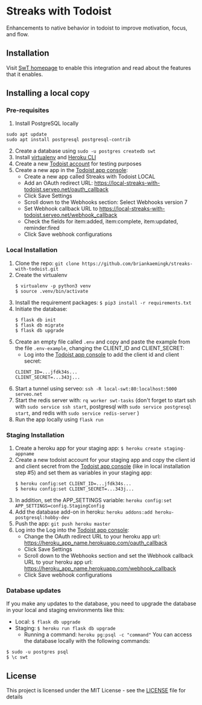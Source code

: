 # Streaks with Todoist 
Enhancements to native behavior in todoist to improve motivation, focus, and flow.

## Installation

Visit [SwT homepage](https://streaks-with-todoist.herokuapp.com) to enable this integration and read about the features that it enables.

## Installing a local copy

### Pre-requisites

1. Install PostgreSQL locally
```
sudo apt update
sudo apt install postgresql postgresql-contrib
```
2. Create a database using `sudo -u postgres createdb swt`
3. Install [virtualenv](https://virtualenv.pypa.io/en/latest/installation/) and [Heroku CLI](https://devcenter.heroku.com/articles/heroku-cli)
4. Create a new [Todoist account](http://todoist.com) for testing purposes 
5. Create a new app in the [Todoist app console](https://developer.todoist.com/appconsole.html):
    * Create a new app called Streaks with Todoist LOCAL
    * Add an OAuth redirect URL: https://local-streaks-with-todoist.serveo.net/oauth_callback
    * Click Save Settings
    * Scroll down to the Webhooks section: Select Webhooks version 7
    * Set Webhook callback URL to https://local-streaks-with-todoist.serveo.net/webhook_callback
    * Check the fields for item:added, item:complete, item:updated, reminder:fired
    * Click Save webhook configurations


### Local Installation

1. Clone the repo: `git clone https://github.com/briankaemingk/streaks-with-todoist.git`
2. Create the virtualenv
    ```
    $ virtualenv -p python3 venv  
    $ source .venv/bin/activate
    ```
3. Install the requirement packages:  `$ pip3 install -r requirements.txt`
4. Initiate the database:
    ```
    $ flask db init
    $ flask db migrate
    $ flask db upgrade 
    ```
5. Create an empty file called `.env` and copy and paste the example from the file `.env-example`, changing the CLIENT_ID and CLIENT_SECRET:
    * Log into the [Todoist app console](https://developer.todoist.com/appconsole.html) to add the client id and client secret:
    ```
    CLIENT_ID=...jfdk34s...
    CLIENT_SECRET=...343j...
    ```    
6. Start a tunnel using serveo: `ssh -R local-swt:80:localhost:5000 serveo.net` 
7. Start the redis server with: `rq worker swt-tasks` (don't forget to start ssh with `sudo service ssh start`, postgresql with `sudo service postgresql start`, and redis with `sudo service redis-server` )
7. Run the app locally using `flask run`

### Staging Installation

1. Create a heroku app for your staging app: `$ heroku create staging-appname`
2. Create a new todoist account for your staging app and copy the client id and client secret from the [Todoist app console](https://developer.todoist.com/appconsole.html) (like in local installation step #5) and set them as variables in your staging app:
    ```
    $ heroku config:set CLIENT_ID=...jfdk34s...
    $ heroku config:set CLIENT_SECRET=...343j...
    ```
3. In addition, set the APP_SETTINGS variable: `heroku config:set APP_SETTINGS=config.StagingConfig`
4. Add the database add-on in heroku: `heroku addons:add heroku-postgresql:hobby-dev`
5. Push the app: `git push heroku master`
6. Log into the  Log into the [Todoist app console](https://developer.todoist.com/appconsole.html):
    * Change the OAuth redirect URL to your heroku app url: https://heroku_app_name.herokuapp.com/oauth_callback
    * Click Save Settings
    * Scroll down to the Webhooks section and set the Webhook callback URL to your heroku app url: https://heroku_app_name.herokuapp.com/webhook_callback
    * Click Save webhook configurations
    
### Database updates
If you make any updates to the database, you need to upgrade the database in your local and staging environments like this:

* Local: `$ flask db upgrade`  
* Staging: `$ heroku run flask db upgrade`
    * Running a command: `heroku pg:psql -c "command"`
You can access the database locally with the following commands:
```
$ sudo -u postgres psql
$ \c swt
```

## License

This project is licensed under the MIT License - see the [LICENSE](LICENSE) file for details
